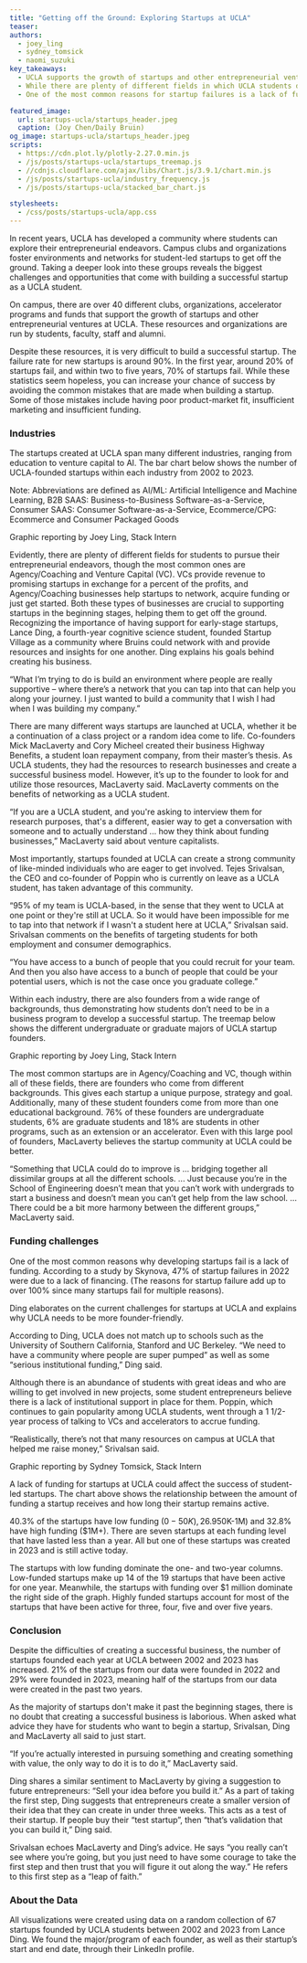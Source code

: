 ```yaml
---
title: "Getting off the Ground: Exploring Startups at UCLA"
teaser:
authors:
  - joey_ling
  - sydney_tomsick
  - naomi_suzuki
key_takeaways:
  - UCLA supports the growth of startups and other entrepreneurial ventures through over 40 different clubs, organizations, accelerator programs and funds.
  - While there are plenty of different fields in which UCLA students develop startups, agency/coaching and venture capitals (VC) are the most common.
  - One of the most common reasons for startup failures is a lack of funding. In 2022, a lack of funding made up 47% of startup failures.

featured_image:
  url: startups-ucla/startups_header.jpeg
  caption: (Joy Chen/Daily Bruin)
og_image: startups-ucla/startups_header.jpeg
scripts:
  - https://cdn.plot.ly/plotly-2.27.0.min.js
  - /js/posts/startups-ucla/startups_treemap.js
  - //cdnjs.cloudflare.com/ajax/libs/Chart.js/3.9.1/chart.min.js
  - /js/posts/startups-ucla/industry_frequency.js
  - /js/posts/startups-ucla/stacked_bar_chart.js

stylesheets:
  - /css/posts/startups-ucla/app.css
---
```


In recent years, UCLA has developed a community where students can explore their entrepreneurial endeavors. Campus clubs and organizations foster environments and networks for student-led startups to get off the ground. Taking a deeper look into these groups reveals the biggest challenges and opportunities that come with building a successful startup as a UCLA student.

On campus, there are over 40 different clubs, organizations, accelerator programs and funds that support the growth of startups and other entrepreneurial ventures at UCLA. These resources and organizations are run by students, faculty, staff and alumni.

Despite these resources, it is very difficult to build a successful startup. The failure rate for new startups is around 90%. In the first year, around 20% of startups fail, and within two to five years, 70% of startups fail. While these statistics seem hopeless, you can increase your chance of success by avoiding the common mistakes that are made when building a startup. Some of those mistakes include having poor product-market fit, insufficient marketing and insufficient funding.

### Industries

The startups created at UCLA span many different industries, ranging from education to venture capital to AI. The bar chart below shows the number of UCLA-founded startups within each industry from 2002 to 2023.

<div class = 'chart'>
  <canvas id = 'industry-frequency'></canvas>
</div>
<p class = 'caption'>Note: Abbreviations are defined as AI/ML: Artificial Intelligence and Machine Learning, B2B SAAS: Business-to-Business Software-as-a-Service, Consumer SAAS: Consumer Software-as-a-Service, Ecommerce/CPG: Ecommerce and Consumer Packaged Goods</p>
<p class = 'caption'>Graphic reporting by Joey Ling, Stack Intern</p>

Evidently, there are plenty of different fields for students to pursue their entrepreneurial endeavors, though the most common ones are Agency/Coaching and Venture Capital (VC). VCs provide revenue to promising startups in exchange for a percent of the profits, and Agency/Coaching businesses help startups to network, acquire funding or just get started. Both these types of businesses are crucial to supporting startups in the beginning stages, helping them to get off the ground. Recognizing the importance of having support for early-stage startups, Lance Ding, a fourth-year cognitive science student, founded Startup Village as a community where Bruins could network with and provide resources and insights for one another. Ding explains his goals behind creating his business.

“What I’m trying to do is build an environment where people are really supportive – where there’s a network that you can tap into that can help you along your journey. I just wanted to build a community that I wish I had when I was building my company.”

There are many different ways startups are launched at UCLA, whether it be a continuation of a class project or a random idea come to life. Co-founders Mick MacLaverty and Cory Micheel created their business Highway Benefits, a student loan repayment company, from their master’s thesis. As UCLA students, they had the resources to research businesses and create a successful business model. However, it’s up to the founder to look for and utilize those resources, MacLaverty said. MacLaverty comments on the benefits of networking as a UCLA student.

“If you are a UCLA student, and you're asking to interview them for research purposes, that's a different, easier way to get a conversation with someone and to actually understand ... how they think about funding businesses,” MacLaverty said about venture capitalists.

Most importantly, startups founded at UCLA can create a strong community of like-minded individuals who are eager to get involved. Tejes Srivalsan, the CEO and co-founder of Poppin who is currently on leave as a UCLA student, has taken advantage of this community.

“95% of my team is UCLA-based, in the sense that they went to UCLA at one point or they're still at UCLA. So it would have been impossible for me to tap into that network if I wasn't a student here at UCLA,” Srivalsan said. Srivalsan comments on the benefits of targeting students for both employment and consumer demographics.

“You have access to a bunch of people that you could recruit for your team. And then you also have access to a bunch of people that could be your potential users, which is not the case once you graduate college.”

Within each industry, there are also founders from a wide range of backgrounds, thus demonstrating how students don’t need to be in a business program to develop a successful startup. The treemap below shows the different undergraduate or graduate majors of UCLA startup founders.

<div id = 'startups-treemap'></div>
<p class = 'caption'>Graphic reporting by Joey Ling, Stack Intern</p>

The most common startups are in Agency/Coaching and VC, though within all of these fields, there are founders who come from different backgrounds. This gives each startup a unique purpose, strategy and goal. Additionally, many of these student founders come from more than one educational background. 76% of these founders are undergraduate students, 6% are graduate students and 18% are students in other programs, such as an extension or an accelerator. Even with this large pool of founders, MacLaverty believes the startup community at UCLA could be better.

“Something that UCLA could do to improve is ... bridging together all dissimilar groups at all the different schools. ... Just because you’re in the School of Engineering doesn’t mean that you can’t work with undergrads to start a business and doesn’t mean you can’t get help from the law school. ... There could be a bit more harmony between the different groups,” MacLaverty said.

### Funding challenges

One of the most common reasons why developing startups fail is a lack of funding. According to a study by Skynova, 47% of startup failures in 2022 were due to a lack of financing. (The reasons for startup failure add up to over 100% since many startups fail for multiple reasons).

Ding elaborates on the current challenges for startups at UCLA and explains why UCLA needs to be more founder-friendly.

According to Ding, UCLA does not match up to schools such as the University of Southern California, Stanford and UC Berkeley. “We need to have a community where people are super pumped” as well as some “serious institutional funding,” Ding said.

Although there is an abundance of students with great ideas and who are willing to get involved in new projects, some student entrepreneurs believe there is a lack of institutional support in place for them. Poppin, which continues to gain popularity among UCLA students, went through a 1 1/2-year process of talking to VCs and accelerators to accrue funding.

“Realistically, there’s not that many resources on campus at UCLA that helped me raise money,” Srivalsan said.

<div class = 'chart'>
  <canvas id = 'stacked-chart'></canvas>
</div>
<p class = 'caption'>Graphic reporting by Sydney Tomsick, Stack Intern</p>

A lack of funding for startups at UCLA could affect the success of student-led startups. The chart above shows the relationship between the amount of funding a startup receives and how long their startup remains active.

40.3% of the startups have low funding ($0-50K), 26.9% have middle-level funding ($50K-1M) and 32.8% have high funding (\$1M+). There are seven startups at each funding level that have lasted less than a year. All but one of these startups was created in 2023 and is still active today.

The startups with low funding dominate the one- and two-year columns. Low-funded startups make up 14 of the 19 startups that have been active for one year. Meanwhile, the startups with funding over \$1 million dominate the right side of the graph. Highly funded startups account for most of the startups that have been active for three, four, five and over five years.

### Conclusion

Despite the difficulties of creating a successful business, the number of startups founded each year at UCLA between 2002 and 2023 has increased. 21% of the startups from our data were founded in 2022 and 29% were founded in 2023, meaning half of the startups from our data were created in the past two years.

As the majority of startups don't make it past the beginning stages, there is no doubt that creating a successful business is laborious. When asked what advice they have for students who want to begin a startup, Srivalsan, Ding and MacLaverty all said to just start.

“If you’re actually interested in pursuing something and creating something with value, the only way to do it is to do it,” MacLaverty said.

Ding shares a similar sentiment to MacLaverty by giving a suggestion to future entrepreneurs: “Sell your idea before you build it.” As a part of taking the first step, Ding suggests that entrepreneurs create a smaller version of their idea that they can create in under three weeks. This acts as a test of their startup. If people buy their “test startup”, then “that’s validation that you can build it,” Ding said.

Srivalsan echoes MacLaverty and Ding’s advice. He says “you really can’t see where you’re going, but you just need to have some courage to take the first step and then trust that you will figure it out along the way.” He refers to this first step as a “leap of faith.”

### About the Data

All visualizations were created using data on a random collection of 67 startups founded by UCLA students between 2002 and 2023 from Lance Ding. We found the major/program of each founder, as well as their startup’s start and end date, through their LinkedIn profile.
